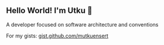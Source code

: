 ## Hello World! I'm Utku 👋

A developer focused on software architecture and conventions

For my gists: [gist.github.com/mutkuensert](https://gist.github.com/mutkuensert)
